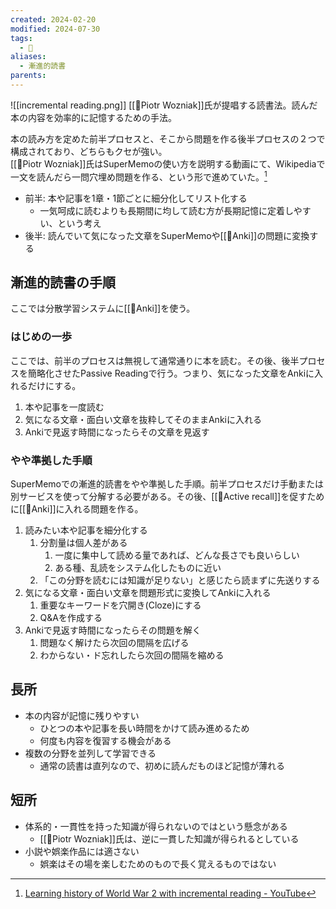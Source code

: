 ```yaml
---
created: 2024-02-20
modified: 2024-07-30
tags:
  - 📝
aliases:
  - 漸進的読書
parents: 
---
```

![[incremental reading.png]]
[[👤Piotr Wozniak]]氏が提唱する読書法。読んだ本の内容を効率的に記憶するための手法。

本の読み方を定めた前半プロセスと、そこから問題を作る後半プロセスの２つで構成されており、どちらもクセが強い。  
[[👤Piotr Wozniak]]氏はSuperMemoの使い方を説明する動画にて、Wikipediaで一文を読んだら一問穴埋め問題を作る、という形で進めていた。[^参考映像]
- 前半: 本や記事を1章・1節ごとに細分化してリスト化する
	- 一気呵成に読むよりも長期間に均して読む方が長期記憶に定着しやすい、という考え
- 後半: 読んでいて気になった文章をSuperMemoや[[🧰Anki]]の問題に変換する

[^参考映像]: [Learning history of World War 2 with incremental reading - YouTube](https://www.youtube.com/watch?v=XRuLV2_A3Ts)

## 漸進的読書の手順
ここでは分散学習システムに[[🧰Anki]]を使う。
### はじめの一歩
ここでは、前半のプロセスは無視して通常通りに本を読む。その後、後半プロセスを簡略化させたPassive Readingで行う。つまり、気になった文章をAnkiに入れるだけにする。
1. 本や記事を一度読む
2. 気になる文章・面白い文章を抜粋してそのままAnkiに入れる
3. Ankiで見返す時間になったらその文章を見返す

### やや準拠した手順
SuperMemoでの漸進的読書をやや準拠した手順。前半プロセスだけ手動または別サービスを使って分解する必要がある。その後、[[📝Active recall]]を促すために[[🧰Anki]]に入れる問題を作る。
1. 読みたい本や記事を細分化する
	1. 分割量は個人差がある
		1. 一度に集中して読める量であれば、どんな長さでも良いらしい
		2. ある種、乱読をシステム化したものに近い
	2. 「この分野を読むには知識が足りない」と感じたら読まずに先送りする
2. 気になる文章・面白い文章を問題形式に変換してAnkiに入れる
	1. 重要なキーワードを穴開き(Cloze)にする
	2. Q&Aを作成する
3. Ankiで見返す時間になったらその問題を解く
	1. 問題なく解けたら次回の間隔を広げる
	2. わからない・ド忘れしたら次回の間隔を縮める

## 長所
- 本の内容が記憶に残りやすい
	- ひとつの本や記事を長い時間をかけて読み進めるため
	- 何度も内容を復習する機会がある
- 複数の分野を並列して学習できる
	- 通常の読書は直列なので、初めに読んだものほど記憶が薄れる

## 短所
- 体系的・一貫性を持った知識が得られないのではという懸念がある
	- [[👤Piotr Wozniak]]氏は、逆に一貫した知識が得られるとしている
- 小説や娯楽作品には適さない
	- 娯楽はその場を楽しむためのもので長く覚えるものではない